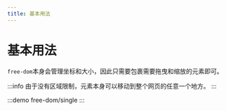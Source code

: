 ```yaml
---
title: 基本用法
---
```


# 基本用法

`free-dom`本身会管理坐标和大小，因此只需要包裹需要拖曳和缩放的元素即可。

:::info
由于没有区域限制，元素本身可以移动到整个网页的任意一个地方。
:::

<!-- :::warning
虽然当初始值不设置`width`或`height`时，`free-dom`会在初次渲染时根据被包裹的元素自动计算大小，但是由于浏览器的渲染是异步的，所以只能尽力保证获取到的是最终渲染的尺寸。因此条件允许的情况下最好是指定`width`和`height`。
::: -->

:::demo
free-dom/single
:::